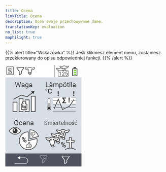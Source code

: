 ```yaml
---
title: Ocena
linkTitle: Ocena
description: Oceń swoje przechowywane dane.
translationKey: evaluation
no_list: true
maphilight: true
---
```

{{% alert title="Wskazówka" %}}
Jeśli klikniesz element menu, zostaniesz przekierowany do opisu odpowiedniej funkcji.
{{% /alert %}}

<img src="images/evaluate.png" alt="VitalControl Ocena" title="Ocena" usemap="#workmap" class="maphilight" />

<map name="workmap">
  <area shape="rect" coords="3,40,116,160" alt="Waga" title="Oceń swoje przechowywane dane w sekcji Waga&#10;Kliknięcie myszą: otwórz dokumentację" href="/en/docs/evaluation/weight/">
  <area shape="rect" coords="3,160,116,279" alt="Ocena" title="Oceń swoje przechowywane dane w sekcji oceny&#10;Kliknięcie myszą: otwórz dokumentację" href="/en/docs/evaluation/rating/">

  <area shape="rect" coords="116,40,238,160" alt="Temperatura" title="Oceń swoje przechowywane dane w sekcji Temperatura&#10;Kliknięcie myszą: otwórz dokumentację" href="/en/docs/evaluation/temperature/">
  <area shape="rect" coords="116,160,238,279" alt="Śmiertelność" title="Oceń swoje przechowywane dane w sekcji śmiertelności&#10;Kliknięcie myszą: otwórz dokumentację" href="/en/docs/evaluation/mortality/">

  <area shape="rect" coords="150,282,238,319" alt="Filtr" title="Ustaw filtr&#10;Kliknięcie myszą: do dokumentacji" href="/en/docs/filter">
  <area shape="rect" coords="2,282,95,319" alt="Wstecz" title="Cofnij się o jeden poziom&#10;Kliknięcie myszą: do dokumentacji" href="/en/docs/menu/mainmenu/">
</map>
